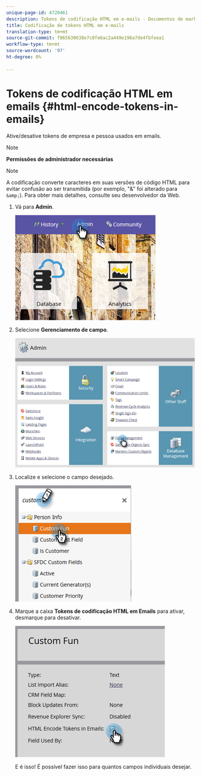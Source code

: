 ```yaml
---
unique-page-id: 4720461
description: Tokens de codificação HTML em e-mails - Documentos de marketing - Documentação do produto
title: Codificação de tokens HTML em e-mails
translation-type: tm+mt
source-git-commit: f865630638e7c0fe6ac2a449e196a7de4fbfeea1
workflow-type: tm+mt
source-wordcount: '97'
ht-degree: 0%

---
```



# Tokens de codificação HTML em emails {#html-encode-tokens-in-emails}

Ative/desative tokens de empresa e pessoa usados em emails.

>[!NOTE]
>
>**Permissões de administrador necessárias**

>[!NOTE]
>
>A codificação converte caracteres em suas versões de código HTML para evitar confusão ao ser transmitida (por exemplo, &quot;&amp;&quot; foi alterado para `&amp;`). Para obter mais detalhes, consulte seu desenvolvedor da Web.

1. Vá para **Admin**.

   ![](assets/admin.png)

1. Selecione **Gerenciamento de campo**.

   ![](assets/two-2.png)

1. Localize e selecione o campo desejado.

   ![](assets/five.png)

1. Marque a caixa **Tokens de codificação HTML em Emails** para ativar, desmarque para desativar.

   ![](assets/six.png)

   E é isso! É possível fazer isso para quantos campos individuais desejar.
